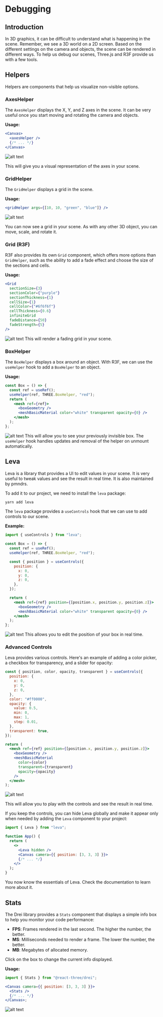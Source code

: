 # Debugging

## Introduction

In 3D graphics, it can be difficult to understand what is happening in the scene. Remember, we see a 3D world on a 2D screen. Based on the different settings on the camera and objects, the scene can be rendered in different ways. To help us debug our scenes, Three.js and R3F provide us with a few tools.

## Helpers

Helpers are components that help us visualize non-visible options.

### AxesHelper

The `AxesHelper` displays the X, Y, and Z axes in the scene. It can be very useful once you start moving and rotating the camera and objects.

**Usage:**

```jsx
<Canvas>
  <axesHelper />
  {/* ... */}
</Canvas>
```

![alt text](public/axes-helper.jpg)

This will give you a visual representation of the axes in your scene.

### GridHelper

The `GridHelper` displays a grid in the scene.

**Usage:**

```jsx
<gridHelper args={[10, 10, "green", "blue"]} />
```

![alt text](public/grid-helper.jpg)

You can now see a grid in your scene. As with any other 3D object, you can move, scale, and rotate it.

### Grid (R3F)

R3F also provides its own `Grid` component, which offers more options than `GridHelper`, such as the ability to add a fade effect and choose the size of the sections and cells.

**Usage:**

```jsx
<Grid
  sectionSize={3}
  sectionColor={"purple"}
  sectionThickness={1}
  cellSize={1}
  cellColor={"#6f6f6f"}
  cellThickness={0.6}
  infiniteGrid
  fadeDistance={50}
  fadeStrength={5}
/>
```

![alt text](public/grid.jpg)
This will render a fading grid in your scene.

### BoxHelper

The `BoxHelper` displays a box around an object. With R3F, we can use the `useHelper` hook to add a `BoxHelper` to an object.

**Usage:**

```jsx
const Box = () => {
  const ref = useRef();
  useHelper(ref, THREE.BoxHelper, "red");
  return (
    <mesh ref={ref}>
      <boxGeometry />
      <meshBasicMaterial color="white" transparent opacity={0} />
    </mesh>
  );
};
```

![alt text](public/box-helper.jpg)
This will allow you to see your previously invisible box. The `useHelper` hook handles updates and removal of the helper on unmount automatically.

## Leva

Leva is a library that provides a UI to edit values in your scene. It is very useful to tweak values and see the result in real time. It is also maintained by pmndrs.

To add it to our project, we need to install the `leva` package:

```bash
yarn add leva
```

The `leva` package provides a `useControls` hook that we can use to add controls to our scene.

**Example:**

```jsx
import { useControls } from "leva";

const Box = () => {
  const ref = useRef();
  useHelper(ref, THREE.BoxHelper, "red");

  const { position } = useControls({
    position: {
      x: 0,
      y: 0,
      z: 0,
    },
  });

  return (
    <mesh ref={ref} position={[position.x, position.y, position.z]}>
      <boxGeometry />
      <meshBasicMaterial color="white" transparent opacity={0} />
    </mesh>
  );
};
```

![alt text](public/leva-position.jpg)
This allows you to edit the position of your box in real time.

### Advanced Controls

Leva provides various controls. Here's an example of adding a color picker, a checkbox for transparency, and a slider for opacity:

```jsx
const { position, color, opacity, transparent } = useControls({
  position: {
    x: 0,
    y: 0,
    z: 0,
  },
  color: "#ff0000",
  opacity: {
    value: 0.5,
    min: 0,
    max: 1,
    step: 0.01,
  },
  transparent: true,
});

return (
  <mesh ref={ref} position={[position.x, position.y, position.z]}>
    <boxGeometry />
    <meshBasicMaterial
      color={color}
      transparent={transparent}
      opacity={opacity}
    />
  </mesh>
);
```

![alt text](public/leva-full-controls.jpg)

This will allow you to play with the controls and see the result in real time.

If you keep the controls, you can hide Leva globally and make it appear only when needed by adding the `Leva` component to your project:

```jsx
import { Leva } from "leva";

function App() {
  return (
    <>
      <Leva hidden />
      <Canvas camera={{ position: [3, 3, 3] }}>
      {/* ... */}
    </>
  );
}
```

You now know the essentials of Leva. Check the documentation to learn more about it.

## Stats

The Drei library provides a `Stats` component that displays a simple info box to help you monitor your code performance:

- **FPS**: Frames rendered in the last second. The higher the number, the better.
- **MS**: Milliseconds needed to render a frame. The lower the number, the better.
- **MB**: Megabytes of allocated memory.

Click on the box to change the current info displayed.

**Usage:**

```jsx
import { Stats } from "@react-three/drei";

<Canvas camera={{ position: [3, 3, 3] }}>
  <Stats />
  {/* ... */}
</Canvas>;
```

![alt text](public/stats.jpg)
